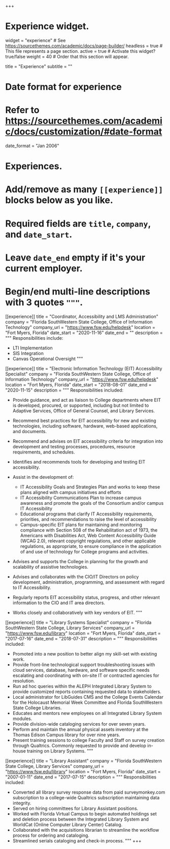 +++
# Experience widget.
widget = "experience"  # See https://sourcethemes.com/academic/docs/page-builder/
headless = true  # This file represents a page section.
active = true  # Activate this widget? true/false
weight = 40  # Order that this section will appear.

title = "Experience"
subtitle = ""

# Date format for experience
#   Refer to https://sourcethemes.com/academic/docs/customization/#date-format
date_format = "Jan 2006"

# Experiences.
#   Add/remove as many `[[experience]]` blocks below as you like.
#   Required fields are `title`, `company`, and `date_start`.
#   Leave `date_end` empty if it's your current employer.
#   Begin/end multi-line descriptions with 3 quotes `"""`.
[[experience]]
  title = "Coordinator, Accessibility and LMS Administration"
  company = "Florida SouthWestern State College, Office of Information Technology"
  company_url = "https://www.fsw.edu/helpdesk"
  location = "Fort Myers, Florida"
  date_start = "2020-11-16"
  date_end = ""
  description = """
  Responsibilities include:
  
  * LTI Implementation
  * SIS Integration
  * Canvas Operational Oversight
  """

[[experience]]
  title = "Electronic Information Technology (EIT) Accessibility Specialist"
  company = "Florida SouthWestern State College, Office of Information Technology"
  company_url = "https://www.fsw.edu/helpdesk"
  location = "Fort Myers, Florida"
  date_start = "2018-08-01"
  date_end = "2020-11-15"
  description = """
  Responsibilities included:
  
  * Provide guidance, and act as liaison to College departments where EIT is developed, procured, or supported, including but not limited to Adaptive Services, Office of General Counsel, and Library Services.
  * Recommend best practices for EIT accessibility for new and existing technologies, including software, hardware, web-based applications, and documents.
  * Recommend and advises on EIT accessibility criteria for integration into development and testing processes, procedures, resource requirements, and schedules.
  * Identifies and recommends tools for developing and testing EIT accessibility.
  * Assist in the development of:   
  
    * IT Accessibility Goals and Strategies Plan and works to keep these plans aligned with campus initiatives and efforts
    * IT Accessibility Communications Plan to increase campus awareness and promote the goals of the Consortium and/or campus IT Accessibility
    * Educational programs that clarify IT Accessibility requirements, priorities, and recommendations to raise the level of accessibility
    * Campus-specific EIT plans for maintaining and monitoring compliance with Section 508 of the Rehabilitation act of 1973, the Americans with Disabilities Act, Web Content Accessibility Guide (WCAG 2.0), relevant copyright regulations, and other applicable regulations, as appropriate, to ensure compliance in the application of and use of technology for College programs and activities.
  * Advises and supports the College in planning for the growth and scalability of assistive technologies.
  * Advises and collaborates with the CIO/IT Directors on policy development, administration, programming, and assessment with regard to IT Accessibility.
  * Regularly reports EIT accessibility status, progress, and other relevant information to the CIO and IT area directors.
  * Works closely and collaboratively with key vendors of EIT.
  """
  
[[experience]]
  title = "Library Systems Specialist"
  company = "Florida SouthWestern State College, Library Services"
  company_url = "https://www.fsw.edu/library"
  location = "Fort Myers, Florida"
  date_start = "2017-07-16"
  date_end = "2018-07-31"
  description = """
  Responsibilities included:
  * Promoted into a new position to better align my skill-set with existing work.
  * Provide front-line technological support troubleshooting issues with cloud services, database, hardware, and software specific needs escalating and coordinating with on-site IT or contracted agencies for resolution.
  * Run ad hoc queries within the ALEPH Integrated Library System to provide customized reports containing requested data to stakeholders.
  * Local administrator for LibGuides CMS and the College Events Calendar for the Holocaust Memorial Week Committee and Florida SouthWestern State College Libraries.
  * Educates and mentors new employees on all Integrated Library System modules.
  * Provide division-wide cataloging services for over seven years.
  * Perform and maintain the annual physical assets inventory at the Thomas Edison Campus library for over nine years.
  * Present training sessions to college Faculty and Staff on survey creation through Qualtrics. Commonly requested to provide and develop in-house training on Library Systems.
  """

[[experience]]
  title = "Library Assistant"
  company = "Florida SouthWestern State College, Library Services"
  company_url = "https://www.fsw.edu/library"
  location = "Fort Myers, Florida"
  date_start = "2007-01-11"
  date_end = "2017-07-15"
  description = """
  Responsibilities included:
  * Converted all library survey response data from paid surveymonkey.com subscription to a college-wide Qualtrics subscription maintaining data integrity.
  * Served on hiring committees for Library Assistant positions.
  * Worked with Florida Virtual Campus to begin automated holdings set and deletion process between the Integrated Library System and WorldCat (Online Computer Library Center) Catalog.
  * Collaborated with the acquisitions librarian to streamline the workflow process for ordering and cataloging.
  * Streamlined serials cataloging and check-in process.
  """
+++
